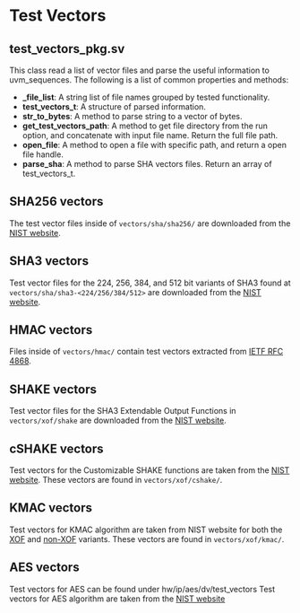 # Test Vectors

## test_vectors_pkg.sv
This class read a list of vector files and parse the useful information to
uvm_sequences.
The following is a list of common properties and methods:
* **_file_list**: A string list of file names grouped by tested functionality.
* **test_vectors_t**: A structure of parsed information.
* **str_to_bytes**: A method to parse string to a vector of bytes.
* **get_test_vectors_path**: A method to get file directory from the run option,
  and concatenate with input file name. Return the full file path.
* **open_file**: A method to open a file with specific path, and return a open
  file handle.
* **parse_sha**: A method to parse SHA vectors files. Return an array of
  test_vectors_t.

## SHA256 vectors
The test vector files inside of `vectors/sha/sha256/` are downloaded from the
[NIST website](https://csrc.nist.gov/Projects/Cryptographic-Algorithm-Validation-Program/Secure-Hashing#shavs).

## SHA3 vectors
Test vector files for the 224, 256, 384, and 512 bit variants of SHA3 found at
`vectors/sha/sha3-<224/256/384/512>` are downloaded from the [NIST
website](https://csrc.nist.gov/CSRC/media/Projects/Cryptographic-Algorithm-Validation-Program/documents/sha3/sha-3bytetestvectors.zip).

## HMAC vectors
Files inside of `vectors/hmac/` contain test vectors extracted from [IETF RFC 4868](https://tools.ietf.org/html/rfc4868).

## SHAKE vectors
Test vector files for the SHA3 Extendable Output Functions in `vectors/xof/shake` are
downloaded from the [NIST
website](https://csrc.nist.gov/CSRC/media/Projects/Cryptographic-Algorithm-Validation-Program/documents/shs/shabytetestvectors.zip).

## cSHAKE vectors
Test vectors for the Customizable SHAKE functions are taken from the [NIST
website](https://csrc.nist.gov/CSRC/media/Projects/Cryptographic-Standards-and-Guidelines/documents/examples/cSHAKE_samples.pdf).
These vectors are found in `vectors/xof/cshake/`.

## KMAC vectors
Test vectors for KMAC algorithm are taken from NIST website for both the
[XOF](https://csrc.nist.gov/CSRC/media/Projects/Cryptographic-Standards-and-Guidelines/documents/examples/KMAC_samples.pdf)
and
[non-XOF](https://csrc.nist.gov/CSRC/media/Projects/Cryptographic-Standards-and-Guidelines/documents/examples/KMACXOF_samples.pdf)
variants.
These vectors are found in `vectors/xof/kmac/`.

## AES vectors
Test vectors for AES can be found under hw/ip/aes/dv/test_vectors
Test vectors for AES algorithm are taken from the
[NIST website](https://csrc.nist.gov/CSRC/media/Projects/Cryptographic-Standards-and-Guidelines/documents/examples/AES_ModesA_All.pdf)
